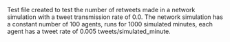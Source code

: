 Test file created to test the number of retweets made in a network simulation with a tweet transmission rate of 0.0. The network simulation has a constant number of 100 agents, runs for 1000 simulated minutes, each agent has a tweet rate of 0.005 tweets/simulated_minute.